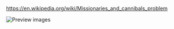 https://en.wikipedia.org/wiki/Missionaries_and_cannibals_problem

![Preview images](https://drive.google.com/uc?export=view&id=1iqvhF5HUghVdvwHY37XzVuCq_jNlBryd)


